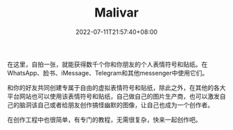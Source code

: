 ﻿---
weight: 
title: "Malivar"
description: "Take one selfie and get thousands of personal emojis and stickers of you and your friends. Use them in WhatsApp, Facebook, iMessage, Telegram, and other messenger"
date: 2022-07-11T21:57:40+08:00
lastmod: 2022-07-11T16:45:40+08:00
draft: false
authors: ["june"]
featuredImage: "377.png"
link: "https://malivar.io/"
tags: ["Malivar","虚拟社交"]
categories: ["navigation"]
navigation: ["虚拟社交"]
lightgallery: true
toc: true
pinned: false
recommend: false
recommend1: false
---
在这里，自拍一张，就能获得数千个你和你朋友的个人表情符号和贴纸。在WhatsApp、脸书、iMessage、Telegram和其他messenger中使用它们。

和你的好友共同创建专属于自由的虚拟表情符号和贴纸，除此之外，在其他的各大平台网站也可以使用该表情符号和贴纸，自己做自己的图片生产商，也可以激发自己的脑洞该自己或者给朋友创作搞怪幽默的图像，让自己也成为一个创作者。

在创作工程中也很简单，有专门的教程，无需很复杂，快来一起创作吧。